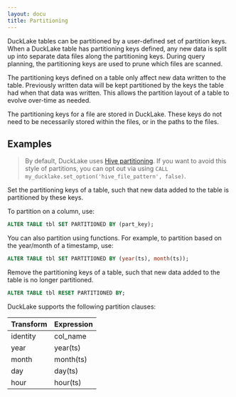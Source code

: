 ```yaml
---
layout: docu
title: Partitioning
---
```


DuckLake tables can be partitioned by a user-defined set of partition keys.
When a DuckLake table has partitioning keys defined, any new data is split up into separate data files along the partitioning keys.
During query planning, the partitioning keys are used to prune which files are scanned.

The partitioning keys defined on a table only affect new data written to the table.
Previously written data will be kept partitioned by the keys the table had when that data was written.
This allows the partition layout of a table to evolve over-time as needed.

The partitioning keys for a file are stored in DuckLake.
These keys do not need to be necessarily stored within the files, or in the paths to the files.

## Examples

> By default, DuckLake uses [Hive partitioning](https://duckdb.org/docs/stable/data/partitioning/hive_partitioning).
> If you want to avoid this style of partitions, you can opt out via using `CALL my_ducklake.set_option('hive_file_pattern', false)`.

Set the partitioning keys of a table, such that new data added to the table is partitioned by these keys.

To partition on a column, use:

```sql
ALTER TABLE tbl SET PARTITIONED BY (part_key);
```

You can also partition using functions. For example, to partition based on the year/month of a timestamp, use:

```sql
ALTER TABLE tbl SET PARTITIONED BY (year(ts), month(ts));
```

Remove the partitioning keys of a table, such that new data added to the table is no longer partitioned.

```sql
ALTER TABLE tbl RESET PARTITIONED BY;
```

DuckLake supports the following partition clauses:

<div class="monospace_table"></div>

| Transform | Expression |
|-----------|------------|
| identity  | col_name   |
| year      | year(ts)   |
| month     | month(ts)  |
| day       | day(ts)    |
| hour      | hour(ts)   |
